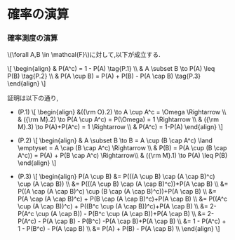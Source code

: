 # 確率の演算
### 確率測度の演算
\\(\forall A,B \in \mathcal{F}\\)に対して,以下が成立する.

\\[
\begin{align}
& P(A^c) = 1 - P(A) \tag{P.1} \\\\
& A \subset B \to P(A) \leq P(B) \tag{P.2} \\\\
& P(A \cup B) = P(A) + P(B) - P(A \cap B) \tag{P.3} 
\end{align}
\\]

証明は以下の通り,
- (P.1)
\\[
\begin{align}
&({\rm O}.2) \to A \cup A^c = \Omega \Rightarrow \\\\
& ({\rm M}.2) \to P(A \cup A^c) = P(\Omega) = 1 \Rightarrow \\\\
& ({\rm M}.3) \to P(A)+P(A^c) = 1 \Rightarrow \\\\
& P(A^c) = 1-P(A)
\end{align}
\\]

- (P.2)
\\[
\begin{align}
& A \subset B \to B = A \cup (B \cap A^c) \land \emptyset = A \cap (B \cap A^c) \Rightarrow \\\\
& P(B) = P(A \cup (B \cap A^c)) = P(A) + P(B \cap A^c) \\Rightarrow\\\\
& ({\rm M}.1) \to P(A) \leq P(B)
\end{align}
\\]

- (P.3)
\\[
\begin{align}
P(A \cup B) &= P(((A \cup B) \cap (A \cap B)^c) \cup (A \cap B)) \\\\
&= P(((A \cup B) \cap (A \cap B)^c))+P(A \cap B) \\\\
&= P((A \cap (A \cap B)^c) \cup (B \cap (A \cap B)^c))+P(A \cap B) \\\\
&= P(A \cap (A \cap B)^c) + P(B \cap (A \cap B)^c)+P(A \cap B) \\\\
&= P((A^c \cup (A \cap B))^c) + P((B^c \cup (A \cap B))^c)+P(A \cap B) \\\\
&= 2-P(A^c \cup (A \cap B)) - P(B^c \cup (A \cap B))+P(A \cap B) \\\\
&= 2-P(A^c) - P(A \cap B) - P(B^c) -P(A \cap B)+P(A \cap B) \\\\
&= 1 - P(A^c) + 1 - P(B^c) - P(A \cap B) \\\\
&= P(A) + P(B) - P(A \cap B) \\\\
\end{align}
\\]
